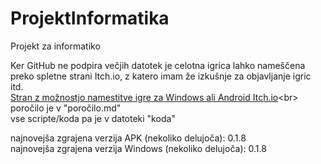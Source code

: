 # ProjektInformatika
Projekt za informatiko

Ker GitHub  ne podpira večjih datotek je celotna igrica lahko nameščena preko spletne strani Itch.io, z katero imam že izkušnje za objavljanje igric itd.<br>
[Stran z možnostjo namestitve igre za Windows ali Android Itch.io]([https://troidev.itch.io/canvaschaos-projekt-pri-pouku-informatike?secret=gHY2x3hgfDHAGKtiZSh9xeQc](https://troidev.itch.io/arrowflight))<br>
poročilo je v "poročilo.md"<br>
vse scripte/koda pa je v datoteki "koda"<br>

najnovejša zgrajena verzija APK (nekoliko delujoča): 0.1.8<br>
najnovejša zgrajena verzija Windows (nekoliko delujoča): 0.1.8

